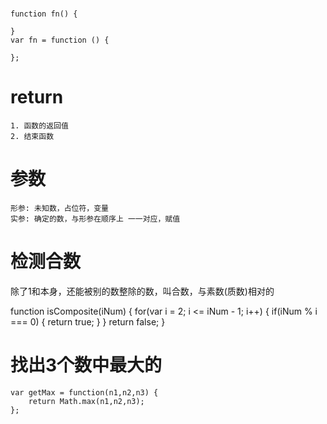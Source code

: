 # 	
	function fn() {
	
	}
	var fn = function () {

	};

#  return  
	1. 函数的返回值
	2. 结束函数 
#  参数
	形参: 未知数，占位符，变量
	实参: 确定的数，与形参在顺序上 一一对应，赋值

#  检测合数
   除了1和本身，还能被别的数整除的数，叫合数，与素数(质数)相对的

   function isComposite(iNum) {
   	 for(var i = 2; i <= iNum - 1; i++) {
   	 	if(iNum % i === 0) {
   	 		return true;
   		}
   	}
   	return false;
   }

#  找出3个数中最大的
	var getMax = function(n1,n2,n3) {
		return Math.max(n1,n2,n3);
	};













